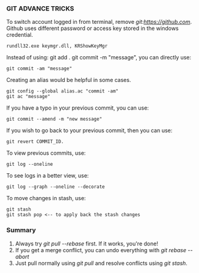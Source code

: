 ### GIT ADVANCE TRICKS
To switch account logged in from terminal, remove *git:https://github.com*. Github uses different password or access key stored in the windows credential.

    rundll32.exe keymgr.dll, KRShowKeyMgr
  
Instead of using: git add . git commit -m "message", you can directly use:

    git commit -am "message"

Creating an alias would be helpful in some cases. 

    git config --global alias.ac "commit -am"
    git ac "message"

If you have a typo in your previous commit, you can use: 
    
    git commit --amend -m "new message"

If you wish to go back to your previous commit, then you can use: 

    git revert COMMIT_ID.

To view previous commits, use: 

    git log --oneline

To see logs in a better view, use: 

    git log --graph --oneline --decorate

To move changes in stash, use:

    git stash
    git stash pop <-- to apply back the stash changes

### Summary
1. Always try *git pull --rebase* first. If it works, you're done!
2. If you get a merge conflict, you can undo everything with *git rebase --abort*
3. Just pull normally using *git pull* and resolve conflicts using *git stash*.
